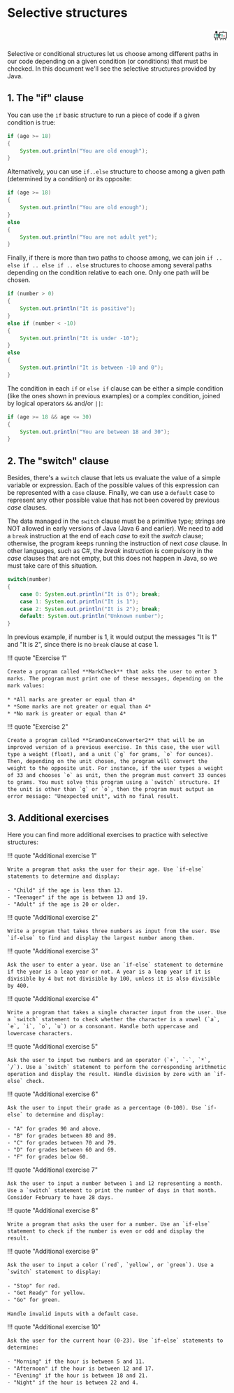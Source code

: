 # Selective structures

<div style="text-align: right">
<a target="_blank" href="slides/view.html?fichero=02b"><img src="images/diapositivas.png" width="32" /></a>
</div>

Selective or conditional structures let us choose among different paths in our code depending on a given condition (or conditions) that must be checked. In this document we'll see the selective structures provided by Java.

## 1. The "if" clause

You can use the `if` basic structure to run a piece of code if a given condition is true:

```java
if (age >= 18)
{
    System.out.println("You are old enough");
}
```

Alternatively, you can use `if..else` structure to choose among a given path (determined by a condition) or its opposite:

```java
if (age >= 18)
{
    System.out.println("You are old enough");
}
else
{
    System.out.println("You are not adult yet");
}
```

Finally, if there is more than two paths to choose among, we can join `if .. else if .. else if .. else` structures to choose among several paths depending on the condition relative to each one. Only one path will be chosen.

```java
if (number > 0)
{
    System.out.println("It is positive");
}
else if (number < -10)
{
    System.out.println("It is under -10");
}
else
{
    System.out.println("It is between -10 and 0");
}
```

The condition in each `if` or `else if` clause can be either a simple condition (like the ones shown in previous examples) or a complex condition, joined by logical operators `&&` and/or `||`:

```java
if (age >= 18 && age <= 30)
{
    System.out.println("You are between 18 and 30");
}
```

## 2. The "switch" clause

Besides, there's a `switch` clause that lets us evaluate the value of a simple variable or expression. Each of the possible values of this expression can be represented with a `case` clause. Finally, we can use a `default` case to represent any other possible value that has not been covered by previous *case* clauses. 

The data managed in the `switch` clause must be a primitive type; strings are NOT allowed in early versions of Java (Java 6 and earlier). We need to add a `break` instruction at the end of each *case* to exit the *switch* clause; otherwise, the program keeps running the instruction of next *case* clause. In other languages, such as C#, the *break* instruction is compulsory in the *case* clauses that are not empty, but this does not happen in Java, so we must take care of this situation.

```java
switch(number)
{
    case 0:	System.out.println("It is 0"); break;
    case 1: System.out.println("It is 1");
    case 2: System.out.println("It is 2"); break;
    default: System.out.println("Unknown number");
}
```

In previous example, if number is 1, it would output the messages "It is 1" and "It is 2", since there is no `break` clause at case 1.

!!! quote "Exercise 1"

    Create a program called **MarkCheck** that asks the user to enter 3 marks. The program must print one of these messages, depending on the mark values:
 
    * *All marks are greater or equal than 4*
    * *Some marks are not greater or equal than 4*
    * *No mark is greater or equal than 4*

!!! quote "Exercise 2"

    Create a program called **GramOunceConverter2** that will be an improved version of a previous exercise. In this case, the user will type a weight (float), and a unit (`g` for grams, `o` for ounces). Then, depending on the unit chosen, the program will convert the weight to the opposite unit. For instance, if the user types a weight of 33 and chooses `o` as unit, then the program must convert 33 ounces to grams. You must solve this program using a `switch` structure. If the unit is other than `g` or `o`, then the program must output an error message: "Unexpected unit", with no final result.

## 3. Additional exercises

Here you can find more additional exercises to practice with selective structures:

!!! quote "Additional exercise 1"

    Write a program that asks the user for their age. Use `if-else` statements to determine and display:

    - "Child" if the age is less than 13.
    - "Teenager" if the age is between 13 and 19.
    - "Adult" if the age is 20 or older.

!!! quote "Additional exercise 2"

    Write a program that takes three numbers as input from the user. Use `if-else` to find and display the largest number among them.

!!! quote "Additional exercise 3"

    Ask the user to enter a year. Use an `if-else` statement to determine if the year is a leap year or not. A year is a leap year if it is divisible by 4 but not divisible by 100, unless it is also divisible by 400.

!!! quote "Additional exercise 4"

    Write a program that takes a single character input from the user. Use a `switch` statement to check whether the character is a vowel (`a`, `e`, `i`, `o`, `u`) or a consonant. Handle both uppercase and lowercase characters.

!!! quote "Additional exercise 5"

    Ask the user to input two numbers and an operator (`+`, `-`, `*`, `/`). Use a `switch` statement to perform the corresponding arithmetic operation and display the result. Handle division by zero with an `if-else` check.

!!! quote "Additional exercise 6"

    Ask the user to input their grade as a percentage (0-100). Use `if-else` to determine and display:

    - "A" for grades 90 and above.
    - "B" for grades between 80 and 89.
    - "C" for grades between 70 and 79.
    - "D" for grades between 60 and 69.
    - "F" for grades below 60.

!!! quote "Additional exercise 7"

    Ask the user to input a number between 1 and 12 representing a month. Use a `switch` statement to print the number of days in that month. Consider February to have 28 days.

!!! quote "Additional exercise 8"

    Write a program that asks the user for a number. Use an `if-else` statement to check if the number is even or odd and display the result.

!!! quote "Additional exercise 9"

    Ask the user to input a color (`red`, `yellow`, or `green`). Use a `switch` statement to display:

    - "Stop" for red.
    - "Get Ready" for yellow.
    - "Go" for green.

    Handle invalid inputs with a default case.

!!! quote "Additional exercise 10"

    Ask the user for the current hour (0-23). Use `if-else` statements to determine:

    - "Morning" if the hour is between 5 and 11.
    - "Afternoon" if the hour is between 12 and 17.
    - "Evening" if the hour is between 18 and 21.
    - "Night" if the hour is between 22 and 4.
